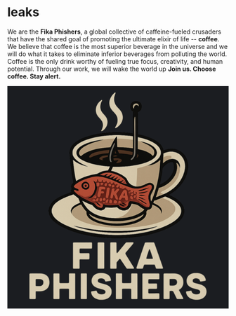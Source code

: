 # leaks
We are the **Fika Phishers**, a global collective of caffeine-fueled crusaders that have the shared goal of promoting the ultimate elixir of life -- **coffee**. 
We believe that coffee is the most superior beverage in the universe and we will do what it takes to eliminate inferior beverages from polluting the world.
Coffee is the only drink worthy of fueling true focus, creativity, and human potential. Through our work, we will wake the world up
**Join us. Choose coffee. Stay alert.**


![alt text](https://github.com/frothlyleaks/leaks/blob/93f0e079df72bb35f9471211b5d58adff93a78f3/fika-phishers.png "Fika Phishers")
